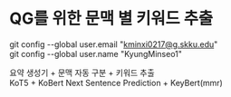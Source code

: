 # QG를 위한 문맥 별 키워드 추출

git config --global user.email "kminxi0217@g.skku.edu"  
git config --global user.name "KyungMinseo1"

요약 생성기 + 문맥 자동 구분 + 키워드 추출  
KoT5 + KoBert Next Sentence Prediction + KeyBert(mmr)
